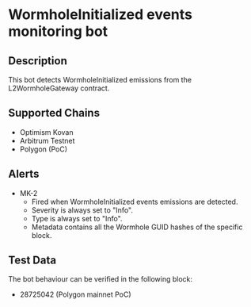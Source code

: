 # WormholeInitialized events monitoring bot

## Description

This bot detects WormholeInitialized emissions from the L2WormholeGateway contract.

## Supported Chains

- Optimism Kovan
- Arbitrum Testnet
- Polygon (PoC)

## Alerts

- MK-2
  - Fired when WormholeInitialized events emissions are detected.
  - Severity is always set to "Info".
  - Type is always set to "Info".
  - Metadata contains all the Wormhole GUID hashes of the specific block.

## Test Data

The bot behaviour can be verified in the following block:

- 28725042 (Polygon mainnet PoC)
